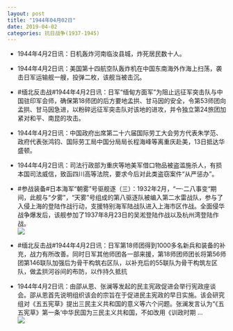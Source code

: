```yaml
---
layout: post
title: "1944年04月02日"
date: 2019-04-02
categories: 抗日战争(1937-1945)
---
```


<meta name="referrer" content="no-referrer" />

- 1944年4月2日讯：日机轰炸河南临汝县城，炸死居民数十人。 

- 1944年4月2日讯：美国第十四航空队轰炸机在中国东南海外作海上扫荡，袭击日军运输舰一艘，投弹二枚，该舰当被击沉。 

- #缅北反击战#1944年4月2日讯：日军“缅甸方面军”为阻止远征军突击队与中国驻印军会师，确保第18师团的后方要地孟拱、甘马因的安全，令第53师团向孟拱、甘马因急进，以粉碎远征军突击队对该地的进攻，并令独立第24旅团加紧对和平、南昆的攻击。 

- 1944年4月2日讯：中国政府出席第二十六届国际劳工大会劳方代表朱学范、政府代表张鸿钧、国际劳工局中国分局局长程海峰等离重庆赴美，13日抵达华盛顿。 

- 1944年4月2日讯：司法行政部为重庆等地美军借口物品被盗滥施杀人，有损本国司法威信，致函四川高等法院，要求今后对此类盗窃案件“从严惩办”。 

- #参战装备#日本海军“朝雾”号驱舰逐（三）：1932年2月，“一·二八事变“期间，此舰与“夕雾”，“天雾”号组成的第八驱逐队被编入第二水雷战队，参与了入侵上海的登陆作战行动，支援特别海军陆战队进入上海市区作战。全面侵华战争爆发后，该舰参加了1937年8月23日的吴淞登陆作战以及杭州湾登陆作战。 <br/><img src="https://wx3.sinaimg.cn/large/aca367d8ly1g1o2600ulwj20dc0a0jtb.jpg" />

- #缅北反击战#1944年4月2日讯：日军第18师团得到1000多名新兵和装备的补充，战力有所改善。同时日军其他师团各一部来援，第18师团师团长将第56师团第146联队加强后为骨干构筑右区队，以补充后的55联队为骨干构筑左区队，做孟拱河谷间的布防，以作持久抵抗 

- 1944年4月2日讯：由邵从恩、张澜等发起的民主宪政促进会举行宪政座谈会。邵从恩首先说明组织该会的宗旨在于促进民主宪政的早日实施。该会研究组对《五五宪草》提出三民主义共和国的意义等六个问题。张澜发言认为“《五五宪草》第一条‘中华民国为三民主义共和国，不如改用《训政时期 ... <br/><img src="https://wx2.sinaimg.cn/large/aca367d8ly1g1nyp0rzkhj20c809zgln.jpg" />


